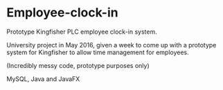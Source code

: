 # Employee-clock-in
Prototype Kingfisher PLC employee clock-in system.

University project in May 2016, given a week to come up with a prototype system for Kingfisher to allow time management for employees.

(Incredibly messy code, prototype purposes only)

MySQL, Java and JavaFX
